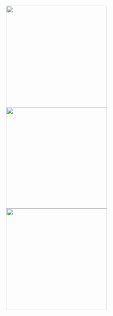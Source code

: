 


<img src="https://api.eu.badgr.io/public/assertions/Npv2nW3aSb-Djp4Jmws5Gg/image" width="275" display="inline"/><img src="https://api.eu.badgr.io/public/assertions/B3WpAh0XT0-_bHYroPdWdQ/image" width="275" /><img src="https://api.eu.badgr.io/public/badges/qjXX3AiKSr2CEMbujVuZNA/image" width="275" />
